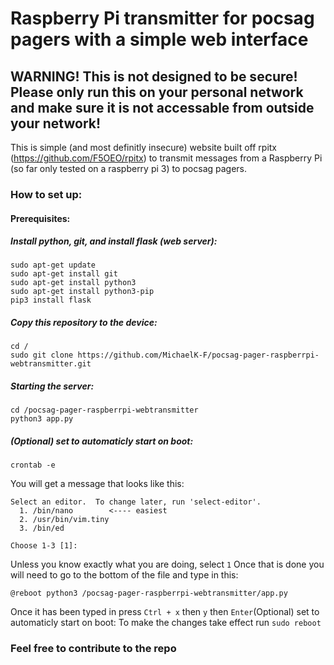 # Raspberry Pi transmitter for pocsag pagers with a simple web interface
## WARNING! This is not designed to be secure! Please only run this on your personal network and make sure it is not accessable from outside your network!

This is simple (and most definitly insecure) website built off rpitx (https://github.com/F5OEO/rpitx) to transmit messages from a Raspberry Pi (so far only tested on a raspberry pi 3) to pocsag pagers. 


### How to set up:
#### Prerequisites:



##### Install python, git, and install flask (web server):
```
sudo apt-get update
sudo apt-get install git
sudo apt-get install python3
sudo apt-get install python3-pip
pip3 install flask
```
##### Copy this repository to the device:
```
cd /
sudo git clone https://github.com/MichaelK-F/pocsag-pager-raspberrpi-webtransmitter.git
```
##### Starting the server:
```
cd /pocsag-pager-raspberrpi-webtransmitter
python3 app.py
```





##### (Optional) set to automaticly start on boot:
```
crontab -e
```
You will get a message that looks like this:

```
Select an editor.  To change later, run 'select-editor'.
  1. /bin/nano        <---- easiest
  2. /usr/bin/vim.tiny
  3. /bin/ed

Choose 1-3 [1]:
```
Unless you know exactly what you are doing, select ```1```
Once that is done you will need to go to the bottom of the file and type in this:
```
@reboot python3 /pocsag-pager-raspberrpi-webtransmitter/app.py
```
Once it has been typed in press ```Ctrl + x``` then ```y``` then ```Enter```(Optional) set to automaticly start on boot:
To make the changes take effect run ```sudo reboot```



### Feel free to contribute to the repo



